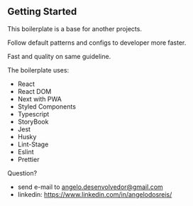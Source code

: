 ## Getting Started

This boilerplate is a base for another projects.

Follow default patterns and configs to developer more faster.

Fast and quality on same guideline.

The boilerplate uses:

- React
- React DOM
- Next with PWA
- Styled Components
- Typescript
- StoryBook
- Jest
- Husky
- Lint-Stage
- Eslint
- Prettier

Question?
- send e-mail to angelo.desenvolvedor@gmail.com
- linkedin: https://www.linkedin.com/in/angelodosreis/
